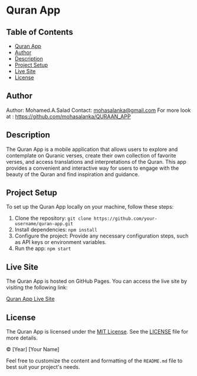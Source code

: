 # Quran App

## Table of Contents
- [Quran App](#quran-app)
- [Author](#author)
- [Description](#description)
- [Project Setup](#project-setup)
- [Live Site](#live-site)
- [License](#license)

## Author

Author: Mohamed.A.Salad
Contact: mohasalanka@gmail.com
For more look at : https://github.com/mohasalanka/QURAAN_APP


## Description

The Quran App is a mobile application that allows users to explore and contemplate on Quranic verses, create their own collection of favorite verses, and access translations and interpretations of the Quran. This app provides a convenient and interactive way for users to engage with the beauty of the Quran and find inspiration and guidance.

## Project Setup

To set up the Quran App locally on your machine, follow these steps:

1. Clone the repository: `git clone https://github.com/your-username/quran-app.git`
2. Install dependencies: `npm install`
3. Configure the project: Provide any necessary configuration steps, such as API keys or environment variables.
4. Run the app: `npm start`

## Live Site

The Quran App is hosted on GitHub Pages. You can access the live site by visiting the following link:

[Quran App Live Site](https://your-username.github.io/quran-app)

## License

The Quran App is licensed under the [MIT License](LICENSE). See the [LICENSE](LICENSE) file for more details.

© [Year] [Your Name]

Feel free to customize the content and formatting of the `README.md` file to best suit your project's needs.
